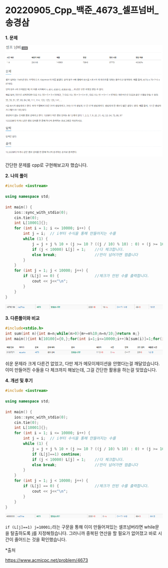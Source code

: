 # 20220905_Cpp_백준_4673_셀프넘버_송경삼

**1. 문제**

![](0905_Cpp_백준_4673_셀프넘버_assets/2022-09-07-20-52-59-image.png)

간단한 문제를 cpp로 구현해보고자 했습니다.



**2. 나의 풀이**

```cpp
#include <iostream>

using namespace std;

int main() {
	ios::sync_with_stdio(0);
	cin.tie(0);
	int L[10001]{};
	for (int i = 1; i <= 10000; i++) {
		int j = i;  // i부터 수식을 통해 만들어지는 수를
		while (1) {
			j = j + j % 10 + (j >= 10 ? ((j / 10) % 10) : 0) + (j >= 100 ? ((j / 100) % 10) : 0) + (j >= 1000 ? ((j / 1000) % 10) : 0);
			if (j < 10000) L[j] = 1;    //다 체크합니다.
			else break;                 //만이 넘어가면 멈춥니다
		}
	}
	for (int j = 1; j < 10000; j++) {
		if (L[j] == 0) {                //체크가 안된 수를 출력합니다.
			cout << j<<"\n";
		}
	}
}
```

![](0905_Cpp_백준_4673_셀프넘버_assets/2022-09-07-20-56-21-image.png)



**3. 다른풀이와 비교**

```cpp
#include<stdio.h>
int sum(int n){int m=n;while(n>0){m+=n%10;n=n/10;}return m;}
int main(){int k[10100]={0,};for(int i=1;i<=10000;i++)k[sum(i)]=1;for(int i=1;i<=10000;i++)if(k[i]==0)printf("%d\n",i);return 0;}
```

![](0905_Cpp_백준_4673_셀프넘버_assets/2022-09-07-20-56-06-image.png)

쉬운 문제라 크게 다른건 없었고, 다만 제가 메모이제이션을 안했다는걸 깨달았습니다. 이미 만들어진 수들을 다 체크까지 해놨는데, 그걸 간단한 활용을 하는걸 잊었습니다.



**4. 개선 및 후기**

```cpp
#include <iostream>

using namespace std;

int main() {
	ios::sync_with_stdio(0);
	cin.tie(0);
	int L[10001]{};
	for (int i = 1; i <= 10000; i++) {
		int j = i;  // i부터 수식을 통해 만들어지는 수를
		while (1) {
			j = j + j % 10 + (j >= 10 ? ((j / 10) % 10) : 0) + (j >= 100 ? ((j / 100) % 10) : 0) + (j >= 1000 ? ((j / 1000) % 10) : 0);
            if (L[j]==1) continue;
            if (j < 10000) L[j] = 1;    //다 체크합니다.
			else break;                 //만이 넘어가면 멈춥니다
		}
	}
	for (int j = 1; j < 10000; j++) {
		if (L[j] == 0) {                //체크가 안된 수를 출력합니다.
			cout << j<<"\n";
		}
	}
}
```

![](0905_Cpp_백준_4673_셀프넘버_assets/2022-09-07-21-08-03-image.png)

`if (L[j]==1) j=10001;`라는 구문을 통해 이미 만들어져있는 셀프넘버라면 while문을 탈출하도록 j를 지정해줬습니다. 그러니까 중복된 연산을 할 필요가 없어졌고 바로 시간이 줄어드는 것을 확인했습니다. 



*출처

https://www.acmicpc.net/problem/4673
